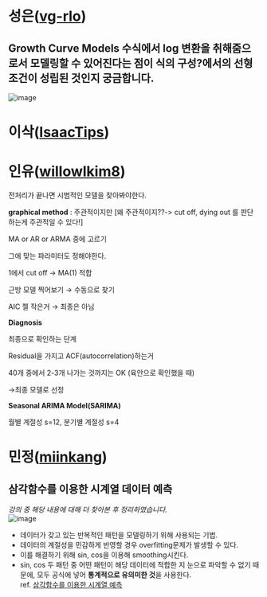 # 성은([vg-rlo](https://github.com/vg-rlo))

## Growth Curve Models 수식에서 log 변환을 취해줌으로서 모델링할 수 있어진다는 점이 식의 구성?에서의 선형조건이 성립된 것인지 궁금합니다. 

![image](https://user-images.githubusercontent.com/69677950/116641272-596ed380-a9a7-11eb-9163-d23cc18912df.png)



# 이삭([IsaacTips](https://github.com/IsaacTips))
# 인유([willowlkim8](https://github.com/willowkim8))

전처리가 끝나면 시범적인 모델을 찾아봐야한다.

**graphical method** : 주관적이지만 [왜 주관적이지??-> cut off, dying out 를 판단하는게 주관적일 수 있다!]

MA or AR or ARMA 중에 고르기

그에 맞는 파라미터도 정해야한다.  



1에서 cut off → MA(1) 적합

근방 모델 찍어보기 → 수동으로 찾기

AIC 젤 작은거 → 최종은 아님   



**Diagnosis**

최종으로 확인하는 단계

Residual을 가지고 ACF(autocorrelation)하는거

40개 중에서 2-3개 나가는 것까지는 OK (육안으로 확인했을 때)

→최종 모델로 선정   



**Seasonal ARIMA Model(SARIMA)**

월별 계절성 s=12, 분기별 계절성 s=4

# 민정([miinkang](https://github.com/miinkang))
## 삼각함수를 이용한 시계열 데이터 예측 
*강의 중 해당 내용에 대해 더 찾아본 후 정리하였습니다.*    
![image](https://user-images.githubusercontent.com/68461606/116641026-d8afd780-a9a6-11eb-9af2-7d7c67f1f8b4.png)
- 데이터가 갖고 있는 반복적인 패턴을 모델링하기 위해 사용되는 기법. 
- 데이터의 계절성을 민감하게 반영할 경우 overfitting문제가 발생할 수 있다. 
- 이를 해결하기 위해 sin, cos을 이용해 smoothing시킨다.    
- sin, cos 두 패턴 중 어떤 패턴이 해당 데이터에 적합한 지 눈으로 파악할 수 없기 때문에, 모두 공식에 넣어 **통계적으로 유의미한 것**을 사용한다.    
ref. [삼각함수를 이용한 시계열 예측](https://blog.naver.com/PostView.nhn?blogId=ibuyworld&logNo=222021695385&parentCategoryNo=&categoryNo=&viewDate=&isShowPopularPosts=false&from=postView)
